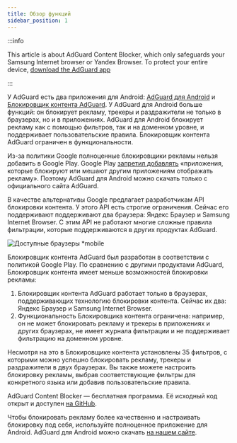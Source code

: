 ```yaml
---
title: Обзор функций
sidebar_position: 1
---
```


:::info

This article is about AdGuard Content Blocker, which only safeguards your Samsung Internet browser or Yandex Browser. To protect your entire device, [download the AdGuard app](https://adguard.com/download.html?auto=true)

:::

У AdGuard есть два приложения для Android: [AdGuard для Android](https://adguard.com/adguard-android/overview.html) и [Блокировщик контента AdGuard](https://adguard.com/adguard-content-blocker/overview.html). У AdGuard для Android больше функций: он блокирует рекламу, трекеры и раздражители не только в браузерах, но и в приложениях. AdGuard для Android блокирует рекламу как с помощью фильтров, так и на доменном уровне, и поддерживает пользовательские правила. Блокировщик контента AdGuard ограничен в функциональности.

Из-за политики Google полноценные блокировщики рекламы нельзя добавить в Google Play. Google Play [запретил добавлять](https://adguard.com/en/blog/google-removes-adguard-android-app-google-play.html) «приложения, которые блокируют или мешают другим приложениям отображать рекламу». Поэтому AdGuard для Android можно скачать только с официального сайта AdGuard.

В качестве альтернативы Google предлагает разработчикам API блокировки контента. У этого API есть строгие ограничения. Сейчас его поддерживают поддерживают два браузера: Яндекс Браузер и Samsung Internet Browser. С этим API не работают многие сложные правила фильтрации, которые поддерживаются в других продуктах AdGuard.

![Доступные браузеры *mobile](https://cdn.adtidy.org/content/Kb/ad_blocker/content_blocker/content_blocker.png)

Блокировщик контента AdGuard был разработан в соответствии с политикой Google Play. По сравнению с другими продуктами AdGuard, Блокировщик контента имеет меньше возможностей блокировки рекламы:

1. Блокировщик контента AdGuard работает только в браузерах, поддерживающих технологию блокировки контента. Сейчас их два: Яндекс Браузер и Samsung Internet Browser.
2. Функциональность Блокировщика контента ограничена: например, он не может блокировать рекламу и трекеры в приложениях и других браузерах, не имеет журнала фильтрации и не поддерживает фильтрацию на доменном уровне.

Несмотря на это в Блокировщике контента установлены 35 фильтров, с которыми можно успешно блокировать рекламу, трекеры и раздражители в двух браузерах. Вы также можете настроить блокировку рекламы, выбрав соответствующие фильтры для конкретного языка или добавив пользовательские правила.

AdGuard Content Blocker — бесплатная программа. Её исходный код открыт и доступен [на GitHub](https://github.com/AdguardTeam/ContentBlocker).

Чтобы блокировать рекламу более качественно и настраивать блокировку под себя, используйте полноценное приложение для Android. AdGuard для Android можно скачать [на нашем сайте](https://adguard.com/adguard-android/overview.html).
